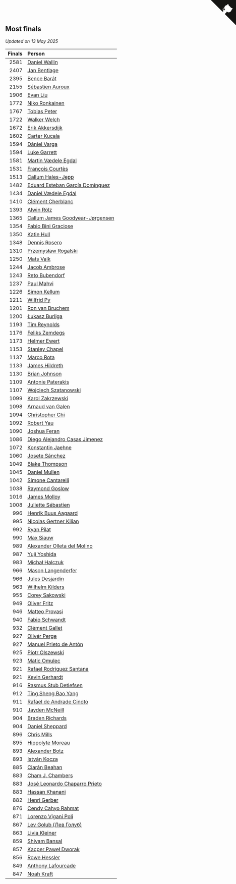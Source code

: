 ## Most finals

*Updated on 13 May 2025*

| Finals | Person |
| ---: | :--- |
| 2581 | [Daniel Wallin](https://www.worldcubeassociation.org/persons/2013WALL03) |
| 2407 | [Jan Bentlage](https://www.worldcubeassociation.org/persons/2010BENT01) |
| 2395 | [Bence Barát](https://www.worldcubeassociation.org/persons/2008BARA01) |
| 2155 | [Sébastien Auroux](https://www.worldcubeassociation.org/persons/2008AURO01) |
| 1906 | [Evan Liu](https://www.worldcubeassociation.org/persons/2009LIUE01) |
| 1772 | [Niko Ronkainen](https://www.worldcubeassociation.org/persons/2010RONK01) |
| 1767 | [Tobias Peter](https://www.worldcubeassociation.org/persons/2014PETE03) |
| 1722 | [Walker Welch](https://www.worldcubeassociation.org/persons/2011WELC01) |
| 1672 | [Erik Akkersdijk](https://www.worldcubeassociation.org/persons/2005AKKE01) |
| 1602 | [Carter Kucala](https://www.worldcubeassociation.org/persons/2015KUCA01) |
| 1594 | [Dániel Varga](https://www.worldcubeassociation.org/persons/2008VARG01) |
| 1594 | [Luke Garrett](https://www.worldcubeassociation.org/persons/2017GARR05) |
| 1581 | [Martin Vædele Egdal](https://www.worldcubeassociation.org/persons/2013EGDA02) |
| 1531 | [François Courtès](https://www.worldcubeassociation.org/persons/2008COUR01) |
| 1513 | [Callum Hales-Jepp](https://www.worldcubeassociation.org/persons/2012HALE01) |
| 1482 | [Eduard Esteban García Domínguez](https://www.worldcubeassociation.org/persons/2011EDUA01) |
| 1434 | [Daniel Vædele Egdal](https://www.worldcubeassociation.org/persons/2013EGDA01) |
| 1410 | [Clément Cherblanc](https://www.worldcubeassociation.org/persons/2014CHER05) |
| 1393 | [Alwin Rölz](https://www.worldcubeassociation.org/persons/2016ROLZ01) |
| 1365 | [Callum James Goodyear-Jørgensen](https://www.worldcubeassociation.org/persons/2012GOOD02) |
| 1354 | [Fabio Bini Graciose](https://www.worldcubeassociation.org/persons/2010GRAC02) |
| 1350 | [Katie Hull](https://www.worldcubeassociation.org/persons/2010HULL01) |
| 1348 | [Dennis Rosero](https://www.worldcubeassociation.org/persons/2010ROSE03) |
| 1310 | [Przemysław Rogalski](https://www.worldcubeassociation.org/persons/2013ROGA02) |
| 1250 | [Mats Valk](https://www.worldcubeassociation.org/persons/2007VALK01) |
| 1244 | [Jacob Ambrose](https://www.worldcubeassociation.org/persons/2010AMBR01) |
| 1243 | [Reto Bubendorf](https://www.worldcubeassociation.org/persons/2012BUBE01) |
| 1237 | [Paul Mahvi](https://www.worldcubeassociation.org/persons/2012MAHV01) |
| 1226 | [Simon Kellum](https://www.worldcubeassociation.org/persons/2016KELL12) |
| 1211 | [Wilfrid Py](https://www.worldcubeassociation.org/persons/2016PYWI01) |
| 1201 | [Ron van Bruchem](https://www.worldcubeassociation.org/persons/2003BRUC01) |
| 1200 | [Łukasz Burliga](https://www.worldcubeassociation.org/persons/2013BURL01) |
| 1193 | [Tim Reynolds](https://www.worldcubeassociation.org/persons/2005REYN01) |
| 1176 | [Feliks Zemdegs](https://www.worldcubeassociation.org/persons/2009ZEMD01) |
| 1173 | [Helmer Ewert](https://www.worldcubeassociation.org/persons/2015EWER01) |
| 1153 | [Stanley Chapel](https://www.worldcubeassociation.org/persons/2016CHAP04) |
| 1137 | [Marco Rota](https://www.worldcubeassociation.org/persons/2009ROTA01) |
| 1133 | [James Hildreth](https://www.worldcubeassociation.org/persons/2009HILD01) |
| 1130 | [Brian Johnson](https://www.worldcubeassociation.org/persons/2013JOHN10) |
| 1109 | [Antonie Paterakis](https://www.worldcubeassociation.org/persons/2012PATE01) |
| 1107 | [Wojciech Szatanowski](https://www.worldcubeassociation.org/persons/2011SZAT01) |
| 1099 | [Karol Zakrzewski](https://www.worldcubeassociation.org/persons/2014ZAKR01) |
| 1098 | [Arnaud van Galen](https://www.worldcubeassociation.org/persons/2006GALE01) |
| 1094 | [Christopher Chi](https://www.worldcubeassociation.org/persons/2014CHIC01) |
| 1092 | [Robert Yau](https://www.worldcubeassociation.org/persons/2009YAUR01) |
| 1090 | [Joshua Feran](https://www.worldcubeassociation.org/persons/2011FERA01) |
| 1086 | [Diego Alejandro Casas Jimenez](https://www.worldcubeassociation.org/persons/2014JIME05) |
| 1072 | [Konstantin Jaehne](https://www.worldcubeassociation.org/persons/2015JAEH01) |
| 1060 | [Josete Sánchez](https://www.worldcubeassociation.org/persons/2015SANC18) |
| 1049 | [Blake Thompson](https://www.worldcubeassociation.org/persons/2010THOM03) |
| 1045 | [Daniel Mullen](https://www.worldcubeassociation.org/persons/2016MULL04) |
| 1042 | [Simone Cantarelli](https://www.worldcubeassociation.org/persons/2012CANT02) |
| 1038 | [Raymond Goslow](https://www.worldcubeassociation.org/persons/2014GOSL01) |
| 1016 | [James Molloy](https://www.worldcubeassociation.org/persons/2011MOLL01) |
| 1008 | [Juliette Sébastien](https://www.worldcubeassociation.org/persons/2014SEBA01) |
| 996 | [Henrik Buus Aagaard](https://www.worldcubeassociation.org/persons/2006BUUS01) |
| 995 | [Nicolas Gertner Kilian](https://www.worldcubeassociation.org/persons/2013GERT01) |
| 992 | [Ryan Pilat](https://www.worldcubeassociation.org/persons/2016PILA03) |
| 990 | [Max Siauw](https://www.worldcubeassociation.org/persons/2017SIAU02) |
| 989 | [Alexander Olleta del Molino](https://www.worldcubeassociation.org/persons/2008OLLE01) |
| 987 | [Yuji Yoshida](https://www.worldcubeassociation.org/persons/2015YOSH01) |
| 983 | [Michał Halczuk](https://www.worldcubeassociation.org/persons/2006HALC01) |
| 966 | [Mason Langenderfer](https://www.worldcubeassociation.org/persons/2013LANG03) |
| 966 | [Jules Desjardin](https://www.worldcubeassociation.org/persons/2010DESJ01) |
| 963 | [Wilhelm Kilders](https://www.worldcubeassociation.org/persons/2010KILD02) |
| 955 | [Corey Sakowski](https://www.worldcubeassociation.org/persons/2011SAKO01) |
| 949 | [Oliver Fritz](https://www.worldcubeassociation.org/persons/2014FRIT02) |
| 946 | [Matteo Provasi](https://www.worldcubeassociation.org/persons/2009PROV01) |
| 940 | [Fabio Schwandt](https://www.worldcubeassociation.org/persons/2014SCHW02) |
| 932 | [Clément Gallet](https://www.worldcubeassociation.org/persons/2004GALL02) |
| 927 | [Olivér Perge](https://www.worldcubeassociation.org/persons/2007PERG01) |
| 927 | [Manuel Prieto de Antón](https://www.worldcubeassociation.org/persons/2015ANTO04) |
| 925 | [Piotr Olszewski](https://www.worldcubeassociation.org/persons/2013OLSZ02) |
| 923 | [Matic Omulec](https://www.worldcubeassociation.org/persons/2010OMUL02) |
| 921 | [Rafael Rodriguez Santana](https://www.worldcubeassociation.org/persons/2012SANT12) |
| 921 | [Kevin Gerhardt](https://www.worldcubeassociation.org/persons/2013GERH01) |
| 916 | [Rasmus Stub Detlefsen](https://www.worldcubeassociation.org/persons/2014DETL01) |
| 912 | [Ting Sheng Bao Yang](https://www.worldcubeassociation.org/persons/2008BAOY01) |
| 911 | [Rafael de Andrade Cinoto](https://www.worldcubeassociation.org/persons/2007CINO01) |
| 910 | [Jayden McNeill](https://www.worldcubeassociation.org/persons/2012MCNE01) |
| 904 | [Braden Richards](https://www.worldcubeassociation.org/persons/2017RICH02) |
| 904 | [Daniel Sheppard](https://www.worldcubeassociation.org/persons/2009SHEP01) |
| 896 | [Chris Mills](https://www.worldcubeassociation.org/persons/2014MILL04) |
| 895 | [Hippolyte Moreau](https://www.worldcubeassociation.org/persons/2008MORE02) |
| 893 | [Alexander Botz](https://www.worldcubeassociation.org/persons/2013BOTZ01) |
| 893 | [István Kocza](https://www.worldcubeassociation.org/persons/2005KOCZ01) |
| 885 | [Ciarán Beahan](https://www.worldcubeassociation.org/persons/2012BEAH01) |
| 883 | [Cham J. Chambers](https://www.worldcubeassociation.org/persons/2017CHAM09) |
| 883 | [José Leonardo Chaparro Prieto](https://www.worldcubeassociation.org/persons/2011CHAP01) |
| 883 | [Hassan Khanani](https://www.worldcubeassociation.org/persons/2018KHAN26) |
| 882 | [Henri Gerber](https://www.worldcubeassociation.org/persons/2014GERB01) |
| 876 | [Cendy Cahyo Rahmat](https://www.worldcubeassociation.org/persons/2010RAHM02) |
| 871 | [Lorenzo Vigani Poli](https://www.worldcubeassociation.org/persons/2007POLI01) |
| 867 | [Lev Golub (Лев Голуб)](https://www.worldcubeassociation.org/persons/2014HOLU01) |
| 863 | [Livia Kleiner](https://www.worldcubeassociation.org/persons/2013KLEI03) |
| 859 | [Shivam Bansal](https://www.worldcubeassociation.org/persons/2011BANS02) |
| 857 | [Kacper Paweł Dworak](https://www.worldcubeassociation.org/persons/2020DWOR01) |
| 856 | [Rowe Hessler](https://www.worldcubeassociation.org/persons/2007HESS01) |
| 849 | [Anthony Lafourcade](https://www.worldcubeassociation.org/persons/2014LAFO01) |
| 847 | [Noah Kraft](https://www.worldcubeassociation.org/persons/2016KRAF01) |


<a href="https://github.com/jonatanklosko/wca_statistics" class="github-corner" aria-label="View source on Github"><svg width="80" height="80" viewBox="0 0 250 250" style="fill:#151513; color:#fff; position: absolute; top: 0; border: 0; right: 0;" aria-hidden="true"><path d="M0,0 L115,115 L130,115 L142,142 L250,250 L250,0 Z"></path><path d="M128.3,109.0 C113.8,99.7 119.0,89.6 119.0,89.6 C122.0,82.7 120.5,78.6 120.5,78.6 C119.2,72.0 123.4,76.3 123.4,76.3 C127.3,80.9 125.5,87.3 125.5,87.3 C122.9,97.6 130.6,101.9 134.4,103.2" fill="currentColor" style="transform-origin: 130px 106px;" class="octo-arm"></path><path d="M115.0,115.0 C114.9,115.1 118.7,116.5 119.8,115.4 L133.7,101.6 C136.9,99.2 139.9,98.4 142.2,98.6 C133.8,88.0 127.5,74.4 143.8,58.0 C148.5,53.4 154.0,51.2 159.7,51.0 C160.3,49.4 163.2,43.6 171.4,40.1 C171.4,40.1 176.1,42.5 178.8,56.2 C183.1,58.6 187.2,61.8 190.9,65.4 C194.5,69.0 197.7,73.2 200.1,77.6 C213.8,80.2 216.3,84.9 216.3,84.9 C212.7,93.1 206.9,96.0 205.4,96.6 C205.1,102.4 203.0,107.8 198.3,112.5 C181.9,128.9 168.3,122.5 157.7,114.1 C157.9,116.9 156.7,120.9 152.7,124.9 L141.0,136.5 C139.8,137.7 141.6,141.9 141.8,141.8 Z" fill="currentColor" class="octo-body"></path></svg></a><style>.github-corner:hover .octo-arm{animation:octocat-wave 560ms ease-in-out}@keyframes octocat-wave{0%,100%{transform:rotate(0)}20%,60%{transform:rotate(-25deg)}40%,80%{transform:rotate(10deg)}}@media (max-width:500px){.github-corner:hover .octo-arm{animation:none}.github-corner .octo-arm{animation:octocat-wave 560ms ease-in-out}}</style>
